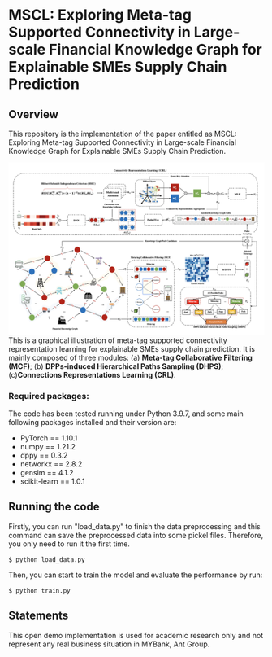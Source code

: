 # MSCL: Exploring Meta-tag Supported Connectivity in Large-scale Financial Knowledge Graph for Explainable SMEs Supply Chain Prediction

## Overview
This repository is the implementation of the paper entitled as MSCL: Exploring Meta-tag Supported Connectivity in Large-scale Financial Knowledge Graph for Explainable SMEs Supply Chain Prediction.

![](https://github.com/LiYouru0228/MSCL/blob/main/MSCL.png?raw=true)
This is a graphical illustration of meta-tag supported connectivity representation learning for explainable SMEs supply chain prediction. It is mainly composed of three modules: (a) $\textbf{Meta-tag Collaborative Filtering (MCF)}$; (b) $\textbf{DPPs-induced Hierarchical Paths Sampling (DHPS)}$; (c)$\textbf{Connections Representations Learning (CRL)}$.

### Required packages:
The code has been tested running under Python 3.9.7, and some main following packages installed and their version are:
- PyTorch == 1.10.1
- numpy == 1.21.2
- dppy == 0.3.2
- networkx == 2.8.2
- gensim == 4.1.2
- scikit-learn == 1.0.1

## Running the code
Firstly, you can run "load_data.py" to finish the data preprocessing and this command can save the preprocessed data into some pickel files. Therefore, you only need to run it the first time.

```
$ python load_data.py
```
Then, you can start to train the model and evaluate the performance by run:
```
$ python train.py
```

## Statements
This open demo implementation is used for academic research only and not represent any real business situation in MYBank, Ant Group.

